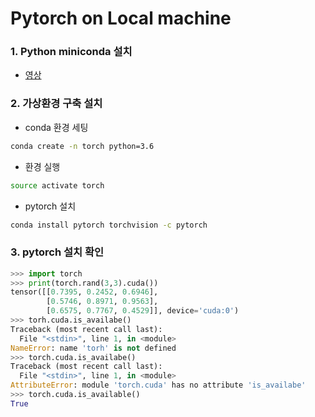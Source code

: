 # Pytorch on Local machine

### 1. Python miniconda 설치
- [영상](https://www.youtube.com/watch?v=OMuHLDvmQl4&index=5&list=PLBHVuYlKEkUJvRVv9_je9j3BpHwGHSZHz)


### 2. 가상환경 구축 설치
- conda 환경 세팅
```bash
conda create -n torch python=3.6
```

- 환경 실행
```bash
source activate torch
```

- pytorch 설치
```bash
conda install pytorch torchvision -c pytorch
```


### 3. pytorch 설치 확인
```python
>>> import torch
>>> print(torch.rand(3,3).cuda())
tensor([[0.7395, 0.2452, 0.6946],
        [0.5746, 0.8971, 0.9563],
        [0.6575, 0.7767, 0.4529]], device='cuda:0')
>>> torh.cuda.is_availabe()
Traceback (most recent call last):
  File "<stdin>", line 1, in <module>
NameError: name 'torh' is not defined
>>> torch.cuda.is_availabe()
Traceback (most recent call last):
  File "<stdin>", line 1, in <module>
AttributeError: module 'torch.cuda' has no attribute 'is_availabe'
>>> torch.cuda.is_available()
True

```
